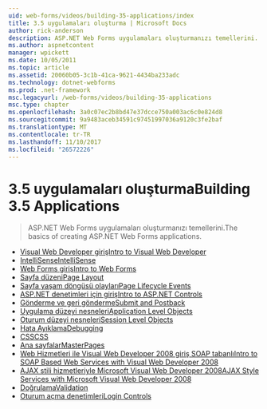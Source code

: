 ```yaml
---
uid: web-forms/videos/building-35-applications/index
title: 3.5 uygulamaları oluşturma | Microsoft Docs
author: rick-anderson
description: ASP.NET Web Forms uygulamaları oluşturmanızı temellerini.
ms.author: aspnetcontent
manager: wpickett
ms.date: 10/05/2011
ms.topic: article
ms.assetid: 20060b05-3c1b-41ca-9621-4434ba233adc
ms.technology: dotnet-webforms
ms.prod: .net-framework
msc.legacyurl: /web-forms/videos/building-35-applications
msc.type: chapter
ms.openlocfilehash: 3a0c07ec2b8bd47e37dcce750a003ac6c0e824d8
ms.sourcegitcommit: 9a9483aceb34591c97451997036a9120c3fe2baf
ms.translationtype: MT
ms.contentlocale: tr-TR
ms.lasthandoff: 11/10/2017
ms.locfileid: "26572226"
---
```

<a name="building-35-applications"></a><span data-ttu-id="d294f-103">3.5 uygulamaları oluşturma</span><span class="sxs-lookup"><span data-stu-id="d294f-103">Building 3.5 Applications</span></span>
====================
> <span data-ttu-id="d294f-104">ASP.NET Web Forms uygulamaları oluşturmanızı temellerini.</span><span class="sxs-lookup"><span data-stu-id="d294f-104">The basics of creating ASP.NET Web Forms applications.</span></span>


- [<span data-ttu-id="d294f-105">Visual Web Developer giriş</span><span class="sxs-lookup"><span data-stu-id="d294f-105">Intro to Visual Web Developer</span></span>](intro-to-visual-web-developer.md)
- [<span data-ttu-id="d294f-106">IntelliSense</span><span class="sxs-lookup"><span data-stu-id="d294f-106">IntelliSense</span></span>](intellisense.md)
- [<span data-ttu-id="d294f-107">Web Forms giriş</span><span class="sxs-lookup"><span data-stu-id="d294f-107">Intro to Web Forms</span></span>](intro-to-web-forms.md)
- [<span data-ttu-id="d294f-108">Sayfa düzeni</span><span class="sxs-lookup"><span data-stu-id="d294f-108">Page Layout</span></span>](page-layout.md)
- [<span data-ttu-id="d294f-109">Sayfa yaşam döngüsü olayları</span><span class="sxs-lookup"><span data-stu-id="d294f-109">Page Lifecycle Events</span></span>](page-lifecycle-events.md)
- [<span data-ttu-id="d294f-110">ASP.NET denetimleri için giriş</span><span class="sxs-lookup"><span data-stu-id="d294f-110">Intro to ASP.NET Controls</span></span>](intro-to-aspnet-controls.md)
- [<span data-ttu-id="d294f-111">Gönderme ve geri gönderme</span><span class="sxs-lookup"><span data-stu-id="d294f-111">Submit and Postback</span></span>](submit-and-postback.md)
- [<span data-ttu-id="d294f-112">Uygulama düzeyi nesneleri</span><span class="sxs-lookup"><span data-stu-id="d294f-112">Application Level Objects</span></span>](application-level-objects.md)
- [<span data-ttu-id="d294f-113">Oturum düzeyi nesneleri</span><span class="sxs-lookup"><span data-stu-id="d294f-113">Session Level Objects</span></span>](session-level-objects.md)
- [<span data-ttu-id="d294f-114">Hata Ayıklama</span><span class="sxs-lookup"><span data-stu-id="d294f-114">Debugging</span></span>](debugging.md)
- [<span data-ttu-id="d294f-115">CSS</span><span class="sxs-lookup"><span data-stu-id="d294f-115">CSS</span></span>](css.md)
- [<span data-ttu-id="d294f-116">Ana sayfalar</span><span class="sxs-lookup"><span data-stu-id="d294f-116">MasterPages</span></span>](masterpages.md)
- [<span data-ttu-id="d294f-117">Web Hizmetleri ile Visual Web Developer 2008 giriş SOAP tabanlı</span><span class="sxs-lookup"><span data-stu-id="d294f-117">Intro to SOAP Based Web Services with Visual Web Developer 2008</span></span>](an-introduction-to-soap-based-web-services-with-visual-web-developer-2008.md)
- [<span data-ttu-id="d294f-118">AJAX stili hizmetleriyle Microsoft Visual Web Developer 2008</span><span class="sxs-lookup"><span data-stu-id="d294f-118">AJAX Style Services with Microsoft Visual Web Developer 2008</span></span>](ajax-style-services-with-microsoft-visual-web-developer-2008.md)
- [<span data-ttu-id="d294f-119">Doğrulama</span><span class="sxs-lookup"><span data-stu-id="d294f-119">Validation</span></span>](validation.md)
- [<span data-ttu-id="d294f-120">Oturum açma denetimleri</span><span class="sxs-lookup"><span data-stu-id="d294f-120">Login Controls</span></span>](login-controls.md)
